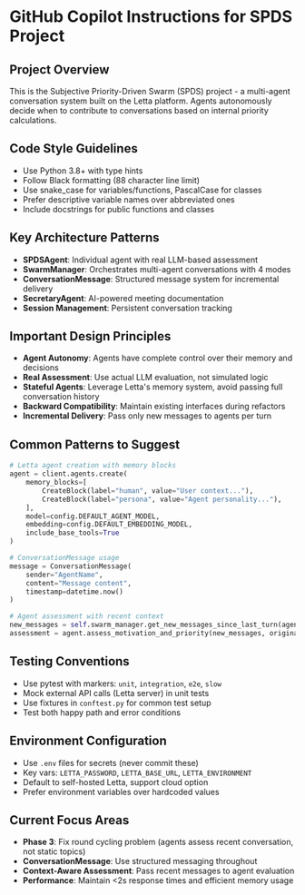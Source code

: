 # GitHub Copilot Instructions for SPDS Project

## Project Overview
This is the Subjective Priority-Driven Swarm (SPDS) project - a multi-agent conversation system built on the Letta platform. Agents autonomously decide when to contribute to conversations based on internal priority calculations.

## Code Style Guidelines
- Use Python 3.8+ with type hints
- Follow Black formatting (88 character line limit)
- Use snake_case for variables/functions, PascalCase for classes
- Prefer descriptive variable names over abbreviated ones
- Include docstrings for public functions and classes

## Key Architecture Patterns
- **SPDSAgent**: Individual agent with real LLM-based assessment
- **SwarmManager**: Orchestrates multi-agent conversations with 4 modes
- **ConversationMessage**: Structured message system for incremental delivery
- **SecretaryAgent**: AI-powered meeting documentation
- **Session Management**: Persistent conversation tracking

## Important Design Principles
- **Agent Autonomy**: Agents have complete control over their memory and decisions
- **Real Assessment**: Use actual LLM evaluation, not simulated logic
- **Stateful Agents**: Leverage Letta's memory system, avoid passing full conversation history
- **Backward Compatibility**: Maintain existing interfaces during refactors
- **Incremental Delivery**: Pass only new messages to agents per turn

## Common Patterns to Suggest
```python
# Letta agent creation with memory blocks
agent = client.agents.create(
    memory_blocks=[
        CreateBlock(label="human", value="User context..."),
        CreateBlock(label="persona", value="Agent personality..."),
    ],
    model=config.DEFAULT_AGENT_MODEL,
    embedding=config.DEFAULT_EMBEDDING_MODEL,
    include_base_tools=True
)

# ConversationMessage usage
message = ConversationMessage(
    sender="AgentName",
    content="Message content",
    timestamp=datetime.now()
)

# Agent assessment with recent context
new_messages = self.swarm_manager.get_new_messages_since_last_turn(agent_id)
assessment = agent.assess_motivation_and_priority(new_messages, original_topic)
```

## Testing Conventions
- Use pytest with markers: `unit`, `integration`, `e2e`, `slow`
- Mock external API calls (Letta server) in unit tests
- Use fixtures in `conftest.py` for common test setup
- Test both happy path and error conditions

## Environment Configuration
- Use `.env` files for secrets (never commit these)
- Key vars: `LETTA_PASSWORD`, `LETTA_BASE_URL`, `LETTA_ENVIRONMENT`
- Default to self-hosted Letta, support cloud option
- Prefer environment variables over hardcoded values

## Current Focus Areas
- **Phase 3**: Fix round cycling problem (agents assess recent conversation, not static topics)
- **ConversationMessage**: Use structured messaging throughout
- **Context-Aware Assessment**: Pass recent messages to agent evaluation
- **Performance**: Maintain <2s response times and efficient memory usage
